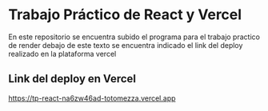 # Trabajo Práctico de React y Vercel

En este repositorio se encuentra subido el programa para el trabajo practico de render
debajo de este texto se encuentra indicado el link del deploy realizado en la plataforma vercel

## Link del deploy en Vercel

https://tp-react-na6zw46ad-totomezza.vercel.app
